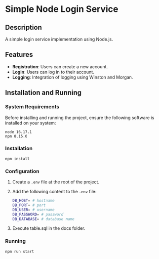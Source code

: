 # Simple Node Login Service

## Description

A simple login service implementation using Node.js.

## Features

- **Registration**: Users can create a new account.
- **Login**: Users can log in to their account.
- **Logging**: Integration of logging using Winston and Morgan.

## Installation and Running

### System Requirements

Before installing and running the project, ensure the following software is installed on your system:
```
node 16.17.1
npm 8.15.0
```

### Installation

```
npm install
```

### Configuration

1. Create a `.env` file at the root of the project.
2. Add the following content to the `.env` file:
   
    ```sh
    DB_HOST= # hostname
    DB_PORT= # port
    DB_USER= # username
    DB_PASSWORD= # password
    DB_DATABASE= # database name
    ```
3. Execute table.sql in the docs folder.

### Running

```sh
npm run start
```
